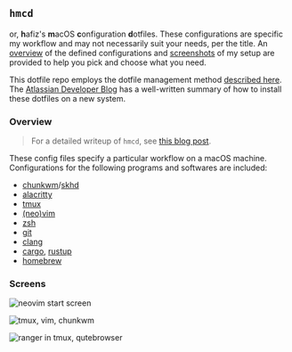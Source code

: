 ## `hmcd`

or, <b>h</b>afiz's <b>m</b>acOS <b>c</b>onfiguration <b>d</b>otfiles. These configurations are specific my workflow and may not necessarily suit your needs, per the title. An [overview](#Overview) of the defined configurations and [screenshots](#Screens) of my setup are provided to help you pick and choose what you need.

This dotfile repo employs the dotfile management method [described here](https://news.ycombinator.com/item?id=11071754). The [Atlassian Developer Blog](https://www.atlassian.com/git/tutorials/dotfiles#installing-git-lfs) has a well-written summary of how to install these dotfiles on a new system.

### Overview 

> For a detailed writeup of `hmcd`, see [this blog post](https://cc.ayazhafiz.com/articles/19/tiling-wm-macos).

These config files specify a particular workflow on a macOS machine. Configurations for the following programs and softwares are included:

- [chunkwm](https://github.com/koekeishiya/chunkwm)/[skhd](https://github.com/koekeishiya/skhd)
- [alacritty](https://github.com/jwilm/alacritty)
- [tmux](https://github.com/tmux/tmux)
- [(neo)vim](https://github.com/neovim/neovim)
- [zsh](https://www.zsh.org)
- [git](https://git-scm.com)
- [clang](https://clang.llvm.org)
- [cargo](https://github.com/rust-lang/cargo), [rustup](https://rustup.rs)
- [homebrew](https://brew.sh)

### Screens

![neovim start screen](https://cc.ayazhafiz.com/assets/img/neovim_start.jpg)

![tmux, vim, chunkwm](https://cc.ayazhafiz.com/assets/img/vim_tmux_chunkwm.jpg)

![ranger in tmux, qutebrowser](https://cc.ayazhafiz.com/assets/img/ranger_qutebrowser.jpg)
